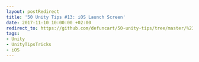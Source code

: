```yaml
---
layout: postRedirect
title: '50 Unity Tips #13: iOS Launch Screen'
date: 2017-11-10 10:00:00 +02:00
redirect_to: https://github.com/defuncart/50-unity-tips/tree/master/%2313-iOSLaunchScreen
tags:
- Unity
- UnityTipsTricks
- iOS
---
```

